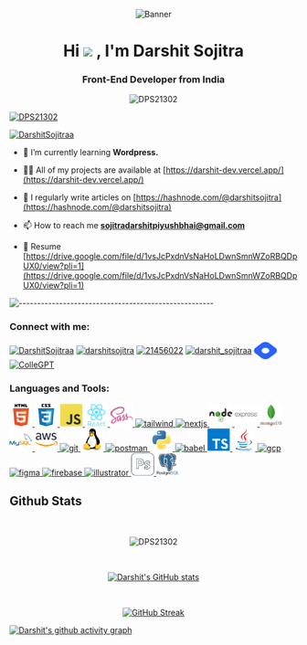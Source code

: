 <p align="center">
  <img src="https://res.cloudinary.com/djlvc2f1r/image/upload/v1716263499/kvacd8xkopxgzzkbwad5.gif" alt="Banner">
</p>


<h1 align="center">Hi <img src="https://raw.githubusercontent.com/MartinHeinz/MartinHeinz/master/wave.gif" width="30px">
, I'm Darshit Sojitra </h1>
<h3 align="center">Front-End Developer from India</h3>
<p align="center"> <img src="https://komarev.com/ghpvc/?username=DPS21302" alt="DPS21302" /> </p>

<p align="left"> <a href="https://github.com/ryo-ma/github-profile-trophy"><img src="https://github-profile-trophy.vercel.app/?username=DPS21302" alt="DPS21302" /></a> </p>

<p align="left"> <a href="https://twitter.com/DarshitSojitraa" target="blank"><img src="https://img.shields.io/twitter/follow/DarshitSojitraa?logo=twitter&style=for-the-badge" alt="DarshitSojitraa" /></a> </p>

- 🌱 I’m currently learning **Wordpress.**

- 👨‍💻 All of my projects are available at [https://darshit-dev.vercel.app/](https://darshit-dev.vercel.app/)

- 📝 I regularly write articles on [https://hashnode.com/@darshitsojitra](https://hashnode.com/@darshitsojitra)

- 📫 How to reach me **sojitradarshitpiyushbhai@gmail.com**

- 📄 Resume [https://drive.google.com/file/d/1vsJcPxdnVsNaHoLDwnSmnWZoRBQDpUX0/view?pli=1](https://drive.google.com/file/d/1vsJcPxdnVsNaHoLDwnSmnWZoRBQDpUX0/view?pli=1)
  
![-----------------------------------------------------](https://raw.githubusercontent.com/andreasbm/readme/master/assets/lines/rainbow.png)

<h3 align="left">Connect with me:</h3>
<p align="left">
<a href="https://twitter.com/DarshitSojitraa" target="blank"><img align="center" src="https://raw.githubusercontent.com/rahuldkjain/github-profile-readme-generator/master/src/images/icons/Social/twitter.svg" alt="DarshitSojitraa" height="30" width="40" /></a>
<a href="https://linkedin.com/in/darshitsojitra" target="blank"><img align="center" src="https://raw.githubusercontent.com/rahuldkjain/github-profile-readme-generator/master/src/images/icons/Social/linked-in-alt.svg" alt="darshitsojitra" height="30" width="40" /></a>
<a href="https://stackoverflow.com/users/21456022/darshit-sojitra" target="blank"><img align="center" src="https://raw.githubusercontent.com/rahuldkjain/github-profile-readme-generator/master/src/images/icons/Social/stack-overflow.svg" alt="21456022" height="30" width="40" /></a>
<a href="https://instagram.com/darshit_sojitraa" target="blank"><img align="center" src="https://raw.githubusercontent.com/rahuldkjain/github-profile-readme-generator/master/src/images/icons/Social/instagram.svg" alt="darshit_sojitraa" height="30" width="40" /></a>
<a href="https://hashnode.com/@darshitsojitra" target="blank"><img align="center" src="https://raw.githubusercontent.com/DPS21302/ColleGPT-frontend-2.0/master/brand-icon.min.svg" alt="@darshitsojitra" height="30" width="40" /></a>
<a href="https://www.youtube.com/channel/UCtViQwR4jQJ6AvpkurMn-AQ" target="blank"><img align="center" src="https://raw.githubusercontent.com/rahuldkjain/github-profile-readme-generator/master/src/images/icons/Social/youtube.svg" alt="ColleGPT" height="30" width="40" /></a>
<!-- <a href="https://www.leetcode.com/mayankyadav_17" target="blank"><img align="center" src="https://raw.githubusercontent.com/rahuldkjain/github-profile-readme-generator/master/src/images/icons/Social/leet-code.svg" alt="mayankyadav_17" height="30" width="40" /></a> -->
</p>

<h3 align="left">Languages and Tools:</h3>
<p align="left"> 
<a href="https://www.w3schools.com/html/" target="_blank" rel="noreferrer"> <img src="https://raw.githubusercontent.com/devicons/devicon/master/icons/html5/html5-original-wordmark.svg" alt="html5" width="40" height="40"/> </a>
<a href="https://www.w3schools.com/css/" target="_blank" rel="noreferrer"> <img src="https://raw.githubusercontent.com/devicons/devicon/master/icons/css3/css3-original-wordmark.svg" alt="css3" width="40" height="40"/> </a>
<a href="https://www.w3schools.com/js/" target="_blank" rel="noreferrer"> <img src="https://raw.githubusercontent.com/devicons/devicon/master/icons/javascript/javascript-original.svg" alt="javascript" width="40" height="40"/> </a>
<a href="https://reactjs.org/" target="_blank" rel="noreferrer"> <img src="https://raw.githubusercontent.com/devicons/devicon/master/icons/react/react-original-wordmark.svg" alt="react" width="40" height="40"/> </a>
<!-- <a href="https://redux.js.org" target="_blank" rel="noreferrer"> <img src="https://raw.githubusercontent.com/devicons/devicon/master/icons/redux/redux-original.svg" alt="redux" width="40" height="40"/> </a> -->
<a href="https://sass-lang.com" target="_blank" rel="noreferrer"> <img src="https://raw.githubusercontent.com/devicons/devicon/master/icons/sass/sass-original.svg" alt="sass" width="40" height="40"/> </a>
<a href="https://tailwindcss.com/" target="_blank" rel="noreferrer"> <img src="https://www.vectorlogo.zone/logos/tailwindcss/tailwindcss-icon.svg" alt="tailwind" width="40" height="40"/> </a>
<a href="https://nextjs.org/" target="_blank" rel="noreferrer"> <img src="https://cdn.worldvectorlogo.com/logos/nextjs-2.svg" alt="nextjs" width="40" height="40"/> </a>
<a href="https://nodejs.org" target="_blank" rel="noreferrer"> <img src="https://raw.githubusercontent.com/devicons/devicon/master/icons/nodejs/nodejs-original-wordmark.svg" alt="nodejs" width="40" height="40"/> </a>
<a href="https://expressjs.com" target="_blank" rel="noreferrer"> <img src="https://raw.githubusercontent.com/devicons/devicon/master/icons/express/express-original-wordmark.svg" alt="express" width="40" height="40"/> </a>
<a href="https://www.mongodb.com/" target="_blank" rel="noreferrer"> <img src="https://raw.githubusercontent.com/devicons/devicon/master/icons/mongodb/mongodb-original-wordmark.svg" alt="mongodb" width="40" height="40"/> </a>
<a href="https://www.mysql.com/" target="_blank" rel="noreferrer"> <img src="https://raw.githubusercontent.com/devicons/devicon/master/icons/mysql/mysql-original-wordmark.svg" alt="mysql" width="40" height="40"/> </a>
<!-- <a href="https://www.php.net" target="_blank" rel="noreferrer"> <img src="https://raw.githubusercontent.com/devicons/devicon/master/icons/php/php-original.svg" alt="php" width="40" height="40"/> </a> -->
<a href="https://aws.amazon.com" target="_blank" rel="noreferrer"> <img src="https://raw.githubusercontent.com/devicons/devicon/master/icons/amazonwebservices/amazonwebservices-original-wordmark.svg" alt="aws" width="40" height="40"/> </a>
<a href="https://git-scm.com/" target="_blank" rel="noreferrer"> <img src="https://www.vectorlogo.zone/logos/git-scm/git-scm-icon.svg" alt="git" width="40" height="40"/> </a>
<a href="https://www.linux.org/" target="_blank" rel="noreferrer"> <img src="https://raw.githubusercontent.com/devicons/devicon/master/icons/linux/linux-original.svg" alt="linux" width="40" height="40"/> </a>
<a href="https://postman.com" target="_blank" rel="noreferrer"> <img src="https://www.vectorlogo.zone/logos/getpostman/getpostman-icon.svg" alt="postman" width="40" height="40"/> </a>
<a href="https://www.python.org" target="_blank" rel="noreferrer"> <img src="https://raw.githubusercontent.com/devicons/devicon/master/icons/python/python-original.svg" alt="python" width="40" height="40"/> </a>
<a href="https://babeljs.io/" target="_blank" rel="noreferrer"> <img src="https://www.vectorlogo.zone/logos/babeljs/babeljs-icon.svg" alt="babel" width="40" height="40"/> </a>
<!-- <a href="https://jestjs.io" target="_blank" rel="noreferrer"> <img src="https://www.vectorlogo.zone/logos/jestjsio/jestjsio-icon.svg" alt="jest" width="40" height="40"/> </a>
<a href="https://github.com/puppeteer/puppeteer" target="_blank" rel="noreferrer"> <img src="https://www.vectorlogo.zone/logos/pptrdev/pptrdev-official.svg" alt="puppeteer" width="40" height="40"/> </a> -->
<a href="https://www.typescriptlang.org/" target="_blank" rel="noreferrer"> <img src="https://raw.githubusercontent.com/devicons/devicon/master/icons/typescript/typescript-original.svg" alt="typescript" width="40" height="40"/> </a>
<a href="https://www.java.com" target="_blank" rel="noreferrer"> <img src="https://raw.githubusercontent.com/devicons/devicon/master/icons/java/java-original.svg" alt="java" width="40" height="40"/> </a>
<a href="https://www.vectorlogo.zone/logos/google_cloud/google_cloud-icon.svg" target="_blank" rel="noreferrer"> <img src="https://www.vectorlogo.zone/logos/google_cloud/google_cloud-icon.svg" alt="gcp" width="40" height="40"/> </a>
<a href="https://www.figma.com/" target="_blank" rel="noreferrer"> <img src="https://www.vectorlogo.zone/logos/figma/figma-icon.svg" alt="figma" width="40" height="40"/> </a>
<a href="https://firebase.google.com/" target="_blank" rel="noreferrer"> <img src="https://www.vectorlogo.zone/logos/firebase/firebase-icon.svg" alt="firebase" width="40" height="40"/> </a> 
<a href="https://www.adobe.com/in/products/illustrator.html" target="_blank" rel="noreferrer"> <img src="https://www.vectorlogo.zone/logos/adobe_illustrator/adobe_illustrator-icon.svg" alt="illustrator" width="40" height="40"/> </a> <a href="https://www.photoshop.com/en" target="_blank" rel="noreferrer"> <img src="https://raw.githubusercontent.com/devicons/devicon/master/icons/photoshop/photoshop-line.svg" alt="photoshop" width="40" height="40"/> </a> 
<a href="https://www.postgresql.org" target="_blank" rel="noreferrer"> <img src="https://raw.githubusercontent.com/devicons/devicon/master/icons/postgresql/postgresql-original-wordmark.svg" alt="postgresql" width="40" height="40"/> </a>
</p>



## Github Stats


<br/>

<p align="center"><img align="center" src="https://github-readme-stats.vercel.app/api/top-langs?username=DPS21302&show_icons=true&locale=en&layout=compact" alt="DPS21302" /></p>
<br/>
 <div align="center" ><!-- <a href="https://github.com/marketplace/actions/auto-assign-pr-and-issues"><img src="https://github-profile-trophy.vercel.app/?username=DPS21302&row=3&column=3&theme=onedark" alt="Utsav stats" /></a> </div> <br/> <br/>
<div align="center"> -->
  
[![Darshit's GitHub stats](https://github-readme-stats.vercel.app/api?username=DPS21302&show_icons=true&hide=contribs,prs&cache_seconds=86400&theme=holi)]()
</div> <br>
<div align="center">
  
  [![GitHub Streak](https://streak-stats.demolab.com?user=DPS21302&theme=holi-theme)]()
  
</div>
<p align = "center">
  
[![Darshit's github activity graph](https://github-readme-activity-graph.vercel.app/graph?username=DPS21302&bg_color=030314&color=5fabee&line=d6e7ff&point=677f99&area=true&hide_border=true)](https://github.com/DPS21302)
  
</p>
